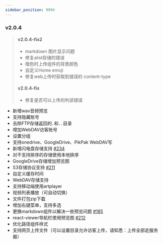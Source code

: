 ```yaml
---
sidebar_position: 9994
---
```


### v2.0.4

> #### v2.0.4-fix2
> - markdown 图片显示问题
> - 修复alist存储的错误
> - 暗色时上传组件的背景颜色
> - 自定义Home emoji
> - 修复web上传时获取到错误的 content-type
> #### v2.0.4-fix
> - 修复是否可以上传的判读错误

- 新增wav音频预览
- 支持隐藏账号
- 去除FTP存储返回的`.`和`..`目录
- 增加WebDAV访客账号
- 设置分组
- 支持onedrive、GoogleDrive、PikPak WebDAV写
- 新增闪电盘存储支持 [#234](https://github.com/Xhofe/alist/discussions/234)
- 对不支持排序的存储使用本地排序
- GoogleDrive存储增加预览图
- S3存储协议支持 [#211](https://github.com/Xhofe/alist/discussions/211)
- 自定义缓存时间
- WebDAV存储支持
- 支持移动端使用artplayer
- 视频列表播放（可自动切换）
- 文件打包zip下载
- 增加右键菜单，支持多选
- 更换markdown组件以解决一些预览问题 [#185](https://github.com/Xhofe/alist/issues/185)
- react-viewer导航栏使用预览图 [#212](https://github.com/Xhofe/alist/issues/212)
- 优化路径组件样式
- 支持网页上传文件（可以设置目录允许访客上传，请知悉：上传全部走服务器）